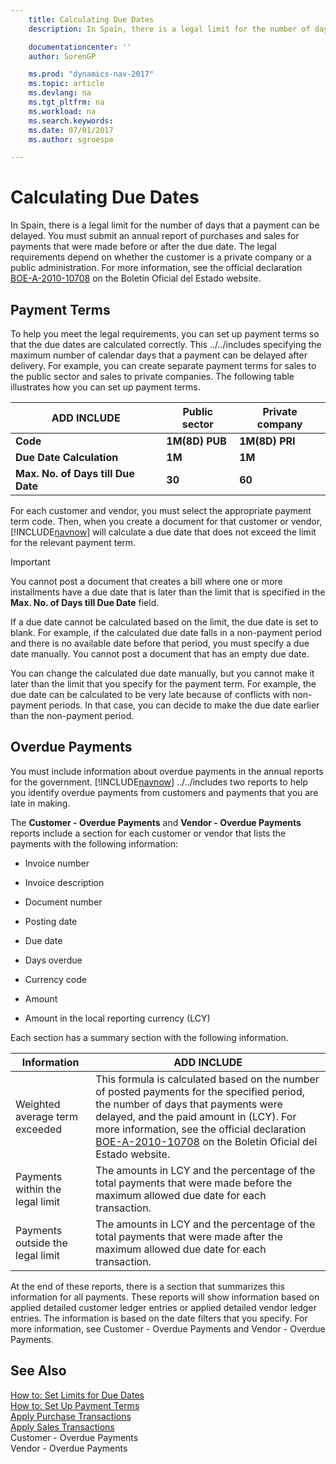 ```yaml
---
    title: Calculating Due Dates
    description: In Spain, there is a legal limit for the number of days that a payment can be delayed. You must submit an annual report of purchases and sales for payments that were made before or after the due date. The legal requirements depend on whether the customer is a private company or a public administration. For more information, see the official declaration [BOE-A-2010-10708](http://go.microsoft.com/fwlink/?LinkId=224630) on the Boletín Oficial del Estado website.

    documentationcenter: ''
    author: SorenGP

    ms.prod: "dynamics-nav-2017"
    ms.topic: article
    ms.devlang: na
    ms.tgt_pltfrm: na
    ms.workload: na
    ms.search.keywords:
    ms.date: 07/01/2017
    ms.author: sgroespe

---
```

# Calculating Due Dates
In Spain, there is a legal limit for the number of days that a payment can be delayed. You must submit an annual report of purchases and sales for payments that were made before or after the due date. The legal requirements depend on whether the customer is a private company or a public administration. For more information, see the official declaration [BOE-A-2010-10708](http://go.microsoft.com/fwlink/?LinkId=224630) on the Boletín Oficial del Estado website.  

## Payment Terms  
 To help you meet the legal requirements, you can set up payment terms so that the due dates are calculated correctly. This ../../includes specifying the maximum number of calendar days that a payment can be delayed after delivery. For example, you can create separate payment terms for sales to the public sector and sales to private companies. The following table illustrates how you can set up payment terms.  

|ADD INCLUDE<!--[!INCLUDE[bp_tablefield](../../includes/bp_tablefield_md.md)]-->|Public sector|Private company|  
|---------------------------------|-------------------|---------------------|  
|**Code**|**1M(8D) PUB**|**1M(8D) PRI**|  
|**Due Date Calculation**|**1M**|**1M**|  
|**Max. No. of Days till Due Date**|**30**|**60**|  

 For each customer and vendor, you must select the appropriate payment term code. Then, when you create a document for that customer or vendor, [!INCLUDE[navnow](../../includes/navnow_md.md)] will calculate a due date that does not exceed the limit for the relevant payment term.  

> [!IMPORTANT]  
>  You cannot post a document that creates a bill where one or more installments have a due date that is later than the limit that is specified in the **Max. No. of Days till Due Date** field.  

 If a due date cannot be calculated based on the limit, the due date is set to blank. For example, if the calculated due date falls in a non-payment period and there is no available date before that period, you must specify a due date manually. You cannot post a document that has an empty due date.  

 You can change the calculated due date manually, but you cannot make it later than the limit that you specify for the payment term. For example, the due date can be calculated to be very late because of conflicts with non-payment periods. In that case, you can decide to make the due date earlier than the non-payment period.  

## Overdue Payments  
 You must include information about overdue payments in the annual reports for the government. [!INCLUDE[navnow](../../includes/navnow_md.md)] ../../includes two reports to help you identify overdue payments from customers and payments that you are late in making.  

 The **Customer - Overdue Payments** and **Vendor - Overdue Payments** reports include a section for each customer or vendor that lists the payments with the following information:  

-   Invoice number  

-   Invoice description  

-   Document number  

-   Posting date  

-   Due date  

-   Days overdue  

-   Currency code  

-   Amount  

-   Amount in the local reporting currency (LCY)  

 Each section has a summary section with the following information.  

|Information|ADD INCLUDE<!--[!INCLUDE[bp_tabledescription](../../includes/bp_tabledescription_md.md)]-->|  
|-----------------|---------------------------------------|  
|Weighted average term exceeded|This formula is calculated based on the number of posted payments for the specified period, the number of days that payments were delayed, and the paid amount in (LCY). For more information, see the official declaration [BOE-A-2010-10708](http://go.microsoft.com/fwlink/?LinkId=224630) on the Boletín Oficial del Estado website.|  
|Payments within the legal limit|The amounts in LCY and the percentage of the total payments that were made before the maximum allowed due date for each transaction.|  
|Payments outside the legal limit|The amounts in LCY and the percentage of the total payments that were made after the maximum allowed due date for each transaction.|  

 At the end of these reports, there is a section that summarizes this information for all payments. These reports will show information based on applied detailed customer ledger entries or applied detailed vendor ledger entries. The information is based on the date filters that you specify. For more information, see Customer - Overdue Payments and Vendor - Overdue Payments.  

## See Also  
 [How to: Set Limits for Due Dates](how-to-set-limits-for-due-dates.md)   
 [How to: Set Up Payment Terms](../../how-to-set-up-payment-terms.md)   
 [Apply Purchase Transactions](apply-purchase-transactions.md)   
 [Apply Sales Transactions](apply-sales-transactions.md)   
 Customer - Overdue Payments   
 Vendor - Overdue Payments
